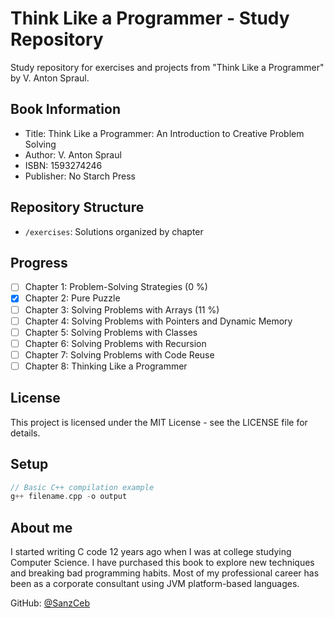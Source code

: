 # Think Like a Programmer - Study Repository

Study repository for exercises and projects from "Think Like a Programmer" by V. Anton Spraul. 

## Book Information
- Title: Think Like a Programmer: An Introduction to Creative Problem Solving
- Author: V. Anton Spraul
- ISBN: 1593274246
- Publisher: No Starch Press

## Repository Structure
- `/exercises`: Solutions organized by chapter

## Progress
- [ ] Chapter 1: Problem-Solving Strategies (0 %)
- [x] Chapter 2: Pure Puzzle
- [ ] Chapter 3: Solving Problems with Arrays (11 %)
- [ ] Chapter 4: Solving Problems with Pointers and Dynamic Memory
- [ ] Chapter 5: Solving Problems with Classes
- [ ] Chapter 6: Solving Problems with Recursion
- [ ] Chapter 7: Solving Problems with Code Reuse
- [ ] Chapter 8: Thinking Like a Programmer

## License
This project is licensed under the MIT License - see the LICENSE file for details.

## Setup
```cpp
// Basic C++ compilation example
g++ filename.cpp -o output
```

## About me

I started writing C code 12 years ago when I was at college studying Computer Science. I have purchased this book to explore new techniques and breaking bad programming habits. Most of my professional career has been as a corporate consultant using JVM platform-based languages.

GitHub: [@SanzCeb](https://github.com/SanzCeb)
